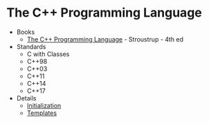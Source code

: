# The C++ Programming Language

  * Books
    * [The C++ Programming Language](tc++pl.html) - Stroustrup - 4th ed
  * Standards
    * C with Classes
    * C++98
    * C++03
    * C++11
    * C++14
    * C++17
  * Details
    * [Initialization](initialization.html)
    * [Templates](templates.html)
